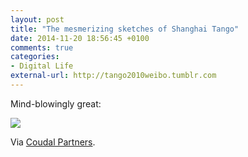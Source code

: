 ```yaml
---
layout: post
title: "The mesmerizing sketches of Shanghai Tango"
date: 2014-11-20 18:56:45 +0100
comments: true
categories: 
- Digital Life
external-url: http://tango2010weibo.tumblr.com
---
```


Mind-blowingly great:

<p class="extra-width"><a href="http://tango2010weibo.tumblr.com/image/100702407192"><img src="/assets/images/flickr/15649455809_ab182a289e_o.jpg"></a></p>

Via [Coudal Partners](http://coudal.com/archives/2014/11/shanghai_tango.php).
